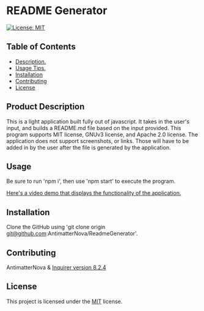 
# README Generator
[![License: MIT](https://img.shields.io/badge/License-MIT-yellow.svg)](https://opensource.org/licenses/MIT)

## Table of Contents
- [Description.](#description)
- [Usage Tips.](#usage)
- [Installation](#installation)
- [Contributing](#contributing)
- [License](#license)

<a name='description'></a>
## Product Description
This is a light application built fully out of javascript. It takes in the user's input, and builds a README.md file based on the input provided. This program supports MIT license, GNUv3 license, and Apache 2.0 license. The application does not support screenshots, or links. Those will have to be added in by the user after the file is generated by the application.

<a name='usage'></a>
## Usage
Be sure to run 'npm i', then use 'npm start' to execute the program.

[Here's a video demo that displays the functionality of the application.](https://youtu.be/b962SGmgiMA)

<a name='installation'></a>
## Installation
Clone the GitHub using 'git clone origin git@github.com:AntimatterNova/ReadmeGenerator'.

<a name='contributing'></a>
## Contributing
AntimatterNova & [Inquirer version 8.2.4]()

<a name='license'></a>
## License
This project is licensed under the [MIT](https://choosealicense.com/licenses/mit/) license.
